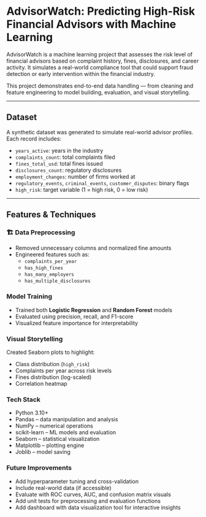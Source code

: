 # AdvisorWatch: Predicting High-Risk Financial Advisors with Machine Learning

AdvisorWatch is a machine learning project that assesses the risk level of financial advisors based on complaint history, fines, disclosures, and career activity. It simulates a real-world compliance tool that could support fraud detection or early intervention within the financial industry.

This project demonstrates end-to-end data handling — from cleaning and feature engineering to model building, evaluation, and visual storytelling.

---

## Dataset

A synthetic dataset was generated to simulate real-world advisor profiles. Each record includes:

- `years_active`: years in the industry  
- `complaints_count`: total complaints filed  
- `fines_total_usd`: total fines issued  
- `disclosures_count`: regulatory disclosures  
- `employment_changes`: number of firms worked at  
- `regulatory_events`, `criminal_events`, `customer_disputes`: binary flags  
- `high_risk`: target variable (1 = high risk, 0 = low risk)

---

## Features & Techniques

### 🏗 Data Preprocessing
- Removed unnecessary columns and normalized fine amounts
- Engineered features such as:
  - `complaints_per_year`
  - `has_high_fines`
  - `has_many_employers`
  - `has_multiple_disclosures`

### Model Training
- Trained both **Logistic Regression** and **Random Forest** models
- Evaluated using precision, recall, and F1-score
- Visualized feature importance for interpretability

### Visual Storytelling
Created Seaborn plots to highlight:
- Class distribution (`high_risk`)
- Complaints per year across risk levels
- Fines distribution (log-scaled)
- Correlation heatmap


### Tech Stack
- Python 3.10+
- Pandas – data manipulation and analysis
- NumPy – numerical operations
- scikit-learn – ML models and evaluation
- Seaborn – statistical visualization
- Matplotlib – plotting engine
- Joblib – model saving

### Future Improvements
- Add hyperparameter tuning and cross-validation
- Include real-world data (if accessible)
- Evaluate with ROC curves, AUC, and confusion matrix visuals
- Add unit tests for preprocessing and evaluation functions
- Add dashboard with data visualization tool for interactive insights


